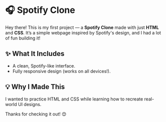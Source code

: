 # 🎧 Spotify Clone  

Hey there! This is my first project — a **Spotify Clone** made with just **HTML** and **CSS**. It’s a simple webpage inspired by Spotify's design, and I had a lot of fun building it!  

## ✨ What It Includes  
- A clean, Spotify-like interface.  
- Fully responsive design (works on all devices!).  

## 💡 Why I Made This  
I wanted to practice HTML and CSS while learning how to recreate real-world UI designs.  

Thanks for checking it out! 😊  


